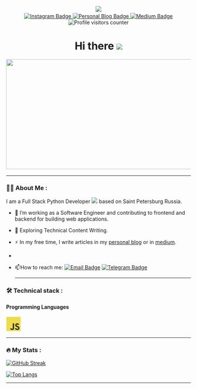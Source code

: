 <div id="header" align="center">
  <img src="https://media.giphy.com/media/M9gbBd9nbDrOTu1Mqx/giphy.gif" width="100"/>
  <div id="badges">
    <a href="https://instagram.com/ahmedidris89">
      <img src="https://img.shields.io/badge/Instagram-orange?logo=instagram&logoColor=white" alt="Instagram Badge"/>
    </a>
    <a href="https://ahmed.imirghani.com/">
      <img src="https://img.shields.io/badge/Personal%20website-09B3AF?logo=blogger&logoColor=%23FF5722" alt="Personal Blog Badge"/>
    </a>
    <a href="https://medium.com/@ai.mirghani">
      <img src="https://img.shields.io/badge/Medium-black?logo=medium&logoColor=white" alt="Medium Badge"/>
    </a>
  </div>
  <img src="https://komarev.com/ghpvc/?username=imirghania&style=flat-square&color=blue" alt="Profile visitors counter"/>
  <h1>
    Hi there
    <img src="https://media.giphy.com/media/hvRJCLFzcasrR4ia7z/giphy.gif" width="30px"/>
  </h1>
</div>

<div align="center">
  <img src="https://media.giphy.com/media/dWesBcTLavkZuG35MI/giphy.gif" width="600" height="300"/>
</div>


---

### :technologist: About Me :
I am a Full Stack Python Developer <img src="https://media.giphy.com/media/WUlplcMpOCEmTGBtBW/giphy.gif" width="30"> based on Saint Petersburg Russia.
- :telescope: I’m working as a Software Engineer and contributing to frontend and backend for building web applications.
- :seedling: Exploring Technical Content Writing.
- :zap: In my free time, I write articles in my [personal blog](https://ahmed.imirghani.com/) or in [medium](https://medium.com/@ai.mirghani).
- 
- :mailbox:How to reach me: [![Email Badge](https://img.shields.io/badge/Email-19E57F?logo=gmail&logoColor=white)](mailto:imirghania@gmail.com) [![Telegram Badge](https://img.shields.io/badge/Telegram-%2326A5E4?logo=telegram&logoColor=white
)](https://t.me/AhmdIdris)

  ---

### :hammer_and_wrench: Technical stack :
#### Programming Languages
<div>
  <img src="https://github.com/devicons/devicon/blob/master/icons/javascript/javascript-original.svg" title="JavaScript" alt="JavaScript" width="40" height="40"/>&nbsp;
</div>

---

### :fire: My Stats :
[![GitHub Streak](http://github-readme-streak-stats.herokuapp.com?user=imirghania&theme=dark&background=000000)](https://git.io/streak-stats)

[![Top Langs](https://github-readme-stats.vercel.app/api/top-langs/?username=imirghania&layout=compact&theme=vision-friendly-dark)](https://github.com/anuraghazra/github-readme-stats)

---
